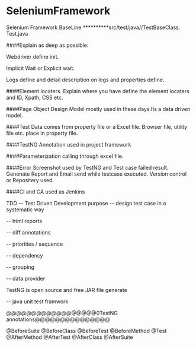 # SeleniumFramework
Selenium Framework
BaseLine
**********src/test/java/<Packagename>/TestBaseClass. Test.java

####Explain as deep as possible:

Webdriver define init.

Implicit Wait or Explicit wait.

Logs define and detail description on logs and properties define.

####Element locaters.
Explain where you have define the element locaters and ID, Xpath, CSS etc.

####Page Object Design Model mostly used in these days.Its a data driven model.

####Test Data comes from property file or a Excel file.
Browser file, utility file etc. place in property file.

####TestNG Annotation used in project framework

####Parameterization calling through excel file.

####Error Screenshot used by TestNG and Test case failed result.
Genenate Report and Email send while testcase executed.
Version control or Repositery used.

####CI and CA used as Jenkins

TDD -- Test Driven Development
purpose -- design test case in a systematic way

-- html reports

-- diff annotations

-- priorities / sequence

-- dependency 

-- grouping 

-- data provider

TestNG is open source and free
JAR file generate

-- java unit test framwork 

@@@@@@@@@@@@@@@@@@0TestNG annotations@@@@@@@@@@@@@@@

@BeforeSuite
	@BeforeClass
		@BeforeTest
			@BeforeMethod
				@Test
			@AfterMethod
		@AfterTest
	@AfterClass
@AfterSuite
